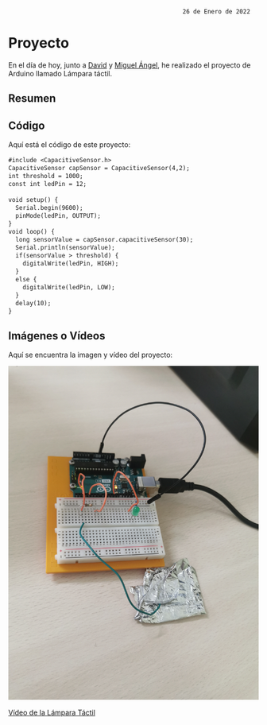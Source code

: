                                                      26 de Enero de 2022
                                                            
# Proyecto

En el día de hoy, junto a [David](https://github.com/DavidMenCam) y [Miguel Ángel](https://github.com/miguelamgel1107), he realizado el proyecto de Arduino llamado Lámpara táctil.

## Resumen


## Código

Aquí está el código de este proyecto:

```
#include <CapacitiveSensor.h>
CapacitiveSensor capSensor = CapacitiveSensor(4,2);
int threshold = 1000;
const int ledPin = 12;

void setup() {
  Serial.begin(9600);
  pinMode(ledPin, OUTPUT);
}
void loop() {
  long sensorValue = capSensor.capacitiveSensor(30);
  Serial.println(sensorValue);
  if(sensorValue > threshold) {
    digitalWrite(ledPin, HIGH);
  }
  else {
    digitalWrite(ledPin, LOW);
  }
  delay(10);
}

```

## Imágenes o Vídeos

Aquí se encuentra la imagen y vídeo del proyecto:

![](https://github.com/Tabrih/Arduino/blob/main/Archivos/IMG_20220126_131142.jpg)

[Vídeo de la Lámpara Táctil](https://raw.githubusercontent.com/Tabrih/Arduino/main/Archivos/VID_20220126_131329.mp4)
